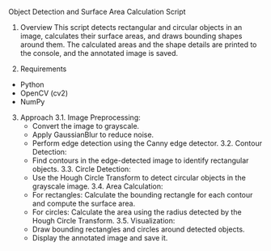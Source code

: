 Object Detection and Surface Area Calculation Script

1. Overview
This script detects rectangular and circular objects in an image, calculates their surface areas, and draws bounding shapes around them. The calculated areas and the shape details are printed to the console, and the annotated image is saved.

2. Requirements
- Python 
- OpenCV (cv2)
- NumPy

3. Approach
3.1. Image Preprocessing:
   - Convert the image to grayscale.
   - Apply GaussianBlur to reduce noise.
   - Perform edge detection using the Canny edge detector.
3.2. Contour Detection:
   - Find contours in the edge-detected image to identify rectangular objects.
3.3. Circle Detection:
   - Use the Hough Circle Transform to detect circular objects in the grayscale image.
3.4. Area Calculation:
   - For rectangles: Calculate the bounding rectangle for each contour and compute the surface area.
   - For circles: Calculate the area using the radius detected by the Hough Circle Transform.
3.5. Visualization:
   - Draw bounding rectangles and circles around detected objects.
   - Display the annotated image and save it.

